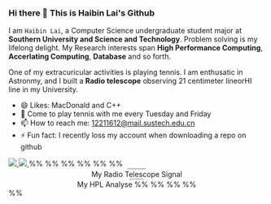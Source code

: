 ### Hi there 👋 This is Haibin Lai's Github

I am `Haibin Lai`,  a Computer Science undergraduate student major at **Southern University and Science and Technology**. Problem solving is my lifelong delight. My Research interests span **High Performance Computing**, **Accerlating Computing**, **Database** and so forth. 

One of my extracuricular activities is playing tennis. I am enthusatic in Astronmy, and I built a **Radio telescope** observing 21 centimeter lineorHI line in my University.

- 😄 Likes: MacDonald and C++
- 💬 Come to play tennis with me every Tuesday and Friday
- 📫 How to reach me: 12211612@mail.sustech.edu.cn
- ⚡ Fun fact:  I recently loss my account when downloading a repo on github

<a href="https://github.com/Laihb1106205841">
  <img src="https://github-readme-stats.vercel.app/api?username=Laihb1106205841&show_icons=true&hide_border=true" />
</a>
<a href="https://github.com/Laihb1106205841">
  <img src="https://github-readme-stats.vercel.app/api?username=HaibinLai&show_icons=true&hide_border=true" />
</a>
%% 
%% %% %% %% %% <div>			<!--块级封装-->
    <center>	<!--将图片和文字居中-->
    <img src="https://blog-1327458544.cos.ap-guangzhou.myqcloud.com/New/%E5%BE%AE%E4%BF%A1%E5%9B%BE%E7%89%87_20240913214302.jpg"
         alt="无法显示图片时显示的文字"
         style="zoom:0.2"/>
    <br>		<!--换行-->
    My Radio Telescope Signal	<!--标题-->
    </%% %% %% %% center>
</div>     
<div>			<!--块级封装-->
    <center>	<!--将图片和文字居中-->
    <img src="https://blog-1327458544.cos.ap-guangzhou.myqcloud.com/New/%E5%BE%AE%E4%BF%A1%E5%9B%BE%E7%89%87_20240913214845.png"
         alt="无法显示图片时显示的文字"
         style="zoom:0.15"/>
    <br>		<!--换行-->
    My HPL Analyse	 %% %% %% %%<!--标题-->
    </center>
</div> %%


<!--
[![Top Langs](https://blog-1327458544.cos.ap-guangzhou.myqcloud.com/New/-JavaScript-black)](https://github.com/Laihb1106205841/github-readme-stats)
[![JavaScript](https://blog-1327458544.cos.ap-guangzhou.myqcloud.com/New/-HTML5-E34F26)](https://github.com/BRdhanani) 
[![HTML5](https://blog-1327458544.cos.ap-guangzhou.myqcloud.com/New/-CSS3-1572B6)](https://github.com/BRdhanani) 
[![CSS3](https://blog-1327458544.cos.ap-guangzhou.myqcloud.com/New/-Bootstrap-563D7C)](https://github.com/BRdhanani) 
[![Bootstrap](https://blog-1327458544.cos.ap-guangzhou.myqcloud.com/New/-Docker-black)](https://github.com/BRdhanani) 

[![Docker](https://blog-1327458544.cos.ap-guangzhou.myqcloud.com/New/-MySQL-black)](https://github.com/BRdhanani) 

[![MySQL](https://blog-1327458544.cos.ap-guangzhou.myqcloud.com/New/-Git-black)](https://github.com/BRdhanani)
[![Git](undefined)](https://github.com/BRdhanani) 

//-/->






<!--
**Laihb1106205841/Laihb1106205841** is a ✨ _special_ ✨ repository because its `README.md` (this file) appears on your GitHub profile.

Here are some ideas to get you started:
![Dusai's GitHub stats](undefined)

-->
